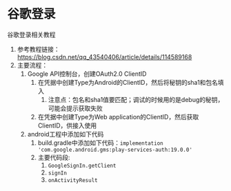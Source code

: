 # 谷歌登录
谷歌登录相关教程

1. 参考教程链接：https://blog.csdn.net/qq_43540406/article/details/114589168
2. 主要流程：
   1. Google API控制台，创建OAuth2.0 ClientID
      1. 在凭据中创建Type为Android的ClientID，然后将秘钥的sha1和包名填入
         1. 注意点：包名和sha1值要匹配；调试的时候用的是debug的秘钥，可能会提示获取失败
      2. 在凭据中创建Type为Web application的ClientID，然后获取ClientID，供接入使用
   2. android工程中添加如下代码
      1. build.gradle中添加如下代码：```implementation 'com.google.android.gms:play-services-auth:19.0.0'```
      2. 主要代码段: 
         1. ```GoogleSignIn.getClient```
         2. ```signIn```
         3. ```onActivityResult```